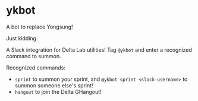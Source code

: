 # ykbot

A bot to replace Yongsung!

Just kidding.

A Slack integration for Delta Lab utilities! Tag `@ykbot` and enter a recognized command to summon.

Recognized commands:
- `sprint` to summon your sprint, and `@ykbot sprint <slack-username>` to summon someone else's sprint!
- `hangout` to join the Delta GHangout!
